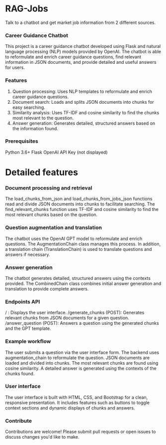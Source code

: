# RAG-Jobs
 Talk to a chatbot and get market job information from 2 different sources.

### Career Guidance Chatbot
This project is a career guidance chatbot developed using Flask and natural language processing (NLP) models provided by OpenAI. The chatbot is able to reformulate and enrich career guidance questions, find relevant information in JSON documents, and provide detailed and useful answers for users.

### Features
1. Question processing: Uses NLP templates to reformulate and enrich career guidance questions.
2. Document search: Loads and splits JSON documents into chunks for easy searching.
3. Similarity analysis: Uses TF-IDF and cosine similarity to find the chunks most relevant to the question.
4. Answer generation: Generates detailed, structured answers based on the information found.

### Prerequisites
Python 3.6+
Flask
OpenAI API Key (not displayed)

# Detailed features
### Document processing and retrieval
The load_chunks_from_json and load_chunks_from_jobs_json functions read and divide JSON documents into chunks to facilitate searching. The find_relevant_chunks function uses TF-IDF and cosine similarity to find the most relevant chunks based on the question.

### Question augmentation and translation
The chatbot uses the OpenAI GPT model to reformulate and enrich questions. The AugmentationChain class manages this process. In addition, a translation chain (TranslationChain) is used to translate questions and answers if necessary.

### Answer generation
The chatbot generates detailed, structured answers using the contexts provided. The CombinedChain class combines initial answer generation and translation to provide complete answers.

### Endpoints API
/ : Displays the user interface.
/generate_chunks (POST): Generates relevant chunks from JSON documents for a given question.
/answer_question (POST): Answers a question using the generated chunks and the GPT template.

### Example workflow
The user submits a question via the user interface form.
The backend uses augmentation_chain to reformulate the question.
JSON documents are loaded and divided into chunks.
The most relevant chunks are found using cosine similarity.
A detailed answer is generated using the contexts of the chunks found.

### User interface
The user interface is built with HTML, CSS, and Bootstrap for a clean, responsive presentation. It includes features such as buttons to toggle context sections and dynamic displays of chunks and answers.

### Contribute
Contributions are welcome! Please submit pull requests or open issues to discuss changes you'd like to make.
